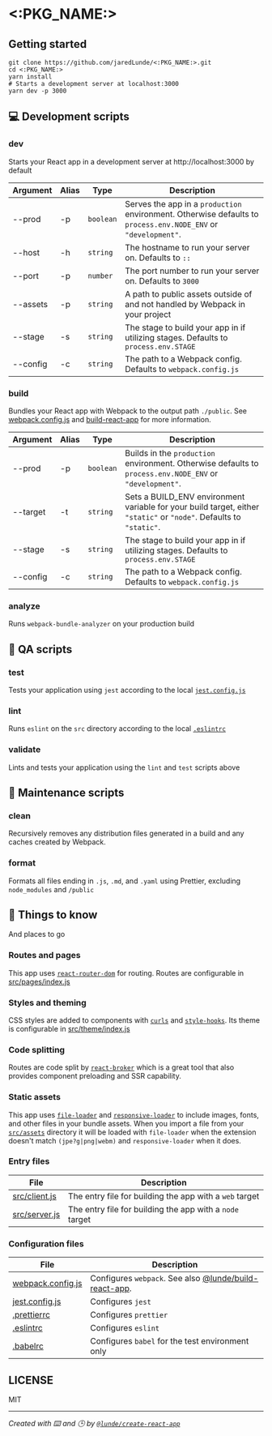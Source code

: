 # <:PKG_NAME:>

## Getting started

```shell script
git clone https://github.com/jaredLunde/<:PKG_NAME:>.git
cd <:PKG_NAME:>
yarn install
# Starts a development server at localhost:3000
yarn dev -p 3000
```

## 💻 Development scripts

### dev

Starts your React app in a development server at http://localhost:3000 by default

| Argument | Alias | Type |  Description |
| --- | --- | --- | --- |
| --prod | -p | `boolean` | Serves the app in a `production` environment. Otherwise defaults to `process.env.NODE_ENV` or `"development"`. |  
| --host <host> | -h | `string` | The hostname to run your server on. Defaults to `::` |
| --port <port> | -p | `number` | The port number to run your server on. Defaults to `3000` |
| --assets <assets> | -p | `string` | A path to public assets outside of and not handled by Webpack in your project |
| --stage <stage> | -s  | `string` | The stage to build your app in if utilizing stages. Defaults to `process.env.STAGE` |
| --config <config> | -c  | `string` | The path to a Webpack config. Defaults to `webpack.config.js` |

### build

Bundles your React app with Webpack to the output path `./public`. 
See [webpack.config.js](tree/master/webpack.config.js) and [build-react-app](https://github.com/jaredLunde/lunde/tree/master/packages/build-react-app)
for more information.

| Argument | Alias | Type |  Description |
| --- | --- | --- | --- |
| --prod | -p | `boolean` | Builds in the `production` environment. Otherwise defaults to `process.env.NODE_ENV` or `"development"`. |  
| --target <target> | -t | `string` | Sets a BUILD_ENV environment variable for your build target, either `"static"` or `"node"`. Defaults to `"static"`. |
| --stage <stage> | -s  | `string` | The stage to build your app in if utilizing stages. Defaults to `process.env.STAGE` |
| --config <config> | -c  | `string` | The path to a Webpack config. Defaults to `webpack.config.js` |

### analyze
Runs `webpack-bundle-analyzer` on your production build

## 🚥 QA scripts

### test
Tests your application using `jest` according to the local [`jest.config.js`](tree/master/jest.config.js)

### lint
Runs `eslint` on the `src` directory according to the local [`.eslintrc`](tree/master/.eslintrc)

### validate
Lints and tests your application using the `lint` and `test` scripts above

## 🧹 Maintenance scripts

### clean
Recursively removes any distribution files generated in a build and any caches
created by Webpack. 

### format
Formats all files ending in `.js`, `.md`, and `.yaml` using Prettier, excluding
`node_modules` and `/public`

## 🌳 Things to know
And places to go

### Routes and pages
This app uses [`react-router-dom`](https://reacttraining.com/react-router/web/guides/quick-start) for routing. 
Routes are configurable in [src/pages/index.js](tree/master/src/pages/index.js)

### Styles and theming
CSS styles are added to components with [`curls`](https://github.com/jaredLunde/curls) and [`style-hooks`](https://style-hooks.jaredlunde.com). 
Its theme is configurable in [src/theme/index.js](tree/master/src/theme/index.js)

### Code splitting
Routes are code split by [`react-broker`](https://github.com/jaredLunde/react-broker) which
is a great tool that also provides component preloading and SSR capability.

### Static assets
This app uses [`file-loader`](https://www.npmjs.com/package/file-loader) and [`responsive-loader`](https://www.npmjs.com/package/responsive-loader) 
to include images, fonts, and other files in your bundle assets. When you import a file from your
[`src/assets`](tree/master/src/pages/index.js) directory it will be loaded with `file-loader` when the
extension doesn't match `(jpe?g|png|webm)` and `responsive-loader` when it does.

### Entry files
| File | Description |
| --- | --- |
| [src/client.js](tree/master/src/client.js) | The entry file for building the app with a `web` target |
| [src/server.js](tree/master/src/server.js) | The entry file for building the app with a `node` target |


### Configuration files
| File | Description |
| --- | --- |
| [webpack.config.js](tree/master/webpack.config.js) | Configures `webpack`. See also [@lunde/build-react-app](https://github.com/jaredLunde/lunde/tree/master/packages/build-react-app). |
| [jest.config.js](tree/master/jest.config.js) | Configures `jest` |
| [.prettierrc](tree/master/prettierrc) | Configures `prettier` |
| [.eslintrc](tree/master/eslintrc) | Configures `eslint` |
| [.babelrc](tree/master/babelrc) | Configures `babel` for the test environment only |

## LICENSE
MIT

---

*Created with ⌨️ and 🕒 by [`@lunde/create-react-app`](https://github.com/jaredLunde/lunde/tree/master/packages/create-react-app)*
